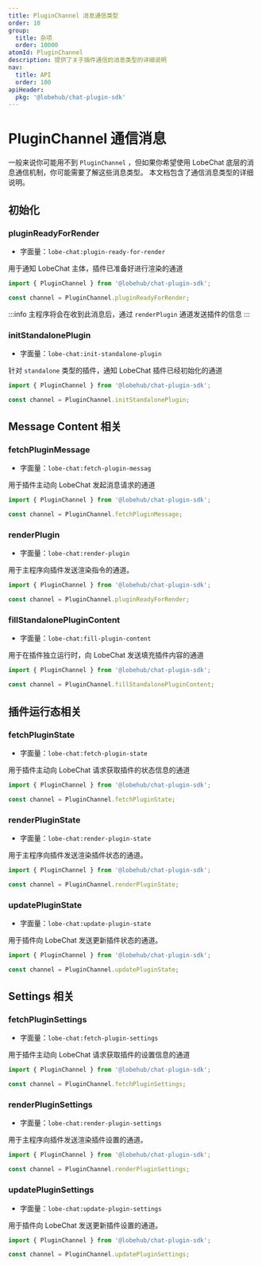 ```yaml
---
title: PluginChannel 消息通信类型
order: 10
group:
  title: 杂项
  order: 10000
atomId: PluginChannel
description: 提供了关于插件通信的消息类型的详细说明
nav:
  title: API
  order: 100
apiHeader:
  pkg: '@lobehub/chat-plugin-sdk'
---
```


# PluginChannel 通信消息

一般来说你可能用不到 `PluginChannel` ，但如果你希望使用 LobeChat 底层的消息通信机制，你可能需要了解这些消息类型。 本文档包含了通信消息类型的详细说明。

## 初始化

### pluginReadyForRender

- 字面量：`lobe-chat:plugin-ready-for-render`

用于通知 LobeChat 主体，插件已准备好进行渲染的通道

```ts
import { PluginChannel } from '@lobehub/chat-plugin-sdk';

const channel = PluginChannel.pluginReadyForRender;
```

:::info
主程序将会在收到此消息后，通过 `renderPlugin` 通道发送插件的信息
:::

### initStandalonePlugin

- 字面量：`lobe-chat:init-standalone-plugin`

针对 `standalone` 类型的插件，通知 LobeChat 插件已经初始化的通道

```ts
import { PluginChannel } from '@lobehub/chat-plugin-sdk';

const channel = PluginChannel.initStandalonePlugin;
```

## Message Content 相关

### fetchPluginMessage

- 字面量：`lobe-chat:fetch-plugin-messag`

用于插件主动向 LobeChat 发起消息请求的通道

```ts
import { PluginChannel } from '@lobehub/chat-plugin-sdk';

const channel = PluginChannel.fetchPluginMessage;
```

### renderPlugin

- 字面量：`lobe-chat:render-plugin`

用于主程序向插件发送渲染指令的通道。

```ts
import { PluginChannel } from '@lobehub/chat-plugin-sdk';

const channel = PluginChannel.pluginReadyForRender;
```

### fillStandalonePluginContent

- 字面量：`lobe-chat:fill-plugin-content`

用于在插件独立运行时，向 LobeChat 发送填充插件内容的通道

```ts
import { PluginChannel } from '@lobehub/chat-plugin-sdk';

const channel = PluginChannel.fillStandalonePluginContent;
```

## 插件运行态相关

### fetchPluginState

- 字面量：`lobe-chat:fetch-plugin-state`

用于插件主动向 LobeChat 请求获取插件的状态信息的通道

```ts
import { PluginChannel } from '@lobehub/chat-plugin-sdk';

const channel = PluginChannel.fetchPluginState;
```

### renderPluginState

- 字面量：`lobe-chat:render-plugin-state`

用于主程序向插件发送渲染插件状态的通道。

```ts
import { PluginChannel } from '@lobehub/chat-plugin-sdk';

const channel = PluginChannel.renderPluginState;
```

### updatePluginState

- 字面量：`lobe-chat:update-plugin-state`

用于插件向 LobeChat 发送更新插件状态的通道。

```ts
import { PluginChannel } from '@lobehub/chat-plugin-sdk';

const channel = PluginChannel.updatePluginState;
```

## Settings 相关

### fetchPluginSettings

- 字面量：`lobe-chat:fetch-plugin-settings`

用于插件主动向 LobeChat 请求获取插件的设置信息的通道

```ts
import { PluginChannel } from '@lobehub/chat-plugin-sdk';

const channel = PluginChannel.fetchPluginSettings;
```

### renderPluginSettings

- 字面量：`lobe-chat:render-plugin-settings`

用于主程序向插件发送渲染插件设置的通道。

```ts
import { PluginChannel } from '@lobehub/chat-plugin-sdk';

const channel = PluginChannel.renderPluginSettings;
```

### updatePluginSettings

- 字面量：`lobe-chat:update-plugin-settings`

用于插件向 LobeChat 发送更新插件设置的通道。

```ts
import { PluginChannel } from '@lobehub/chat-plugin-sdk';

const channel = PluginChannel.updatePluginSettings;
```
